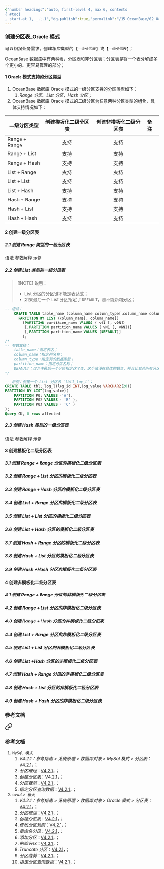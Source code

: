 ```yaml
---
{"number headings":"auto, first-level 4, max 6, contents
{ #toc}
, start-at 1, _.1.1","dg-publish":true,"permalink":"/15_OceanBase/02_OceanBase 基本操作/数据库对象管理_Oracle 租户/创建分区表_Oracle 模式/","dgPassFrontmatter":true}
---
```



### 创建分区表_Oracle 模式

可以根据业务需求，创建相应类型的【`一级分区表`】或【`二级分区表`】；

OceanBase 数据库中有两种表，分区表和非分区表；分区表是将一个表分解成多个更小的、更容易管理的部分；

#### 1 Oracle 模式支持的分区类型

1. OceanBase 数据库 Oracle 模式的一级分区支持的分区类型如下：
	1. *Range 分区*、*List 分区*，*Hash 分区*；
2. OceanBase 数据库 Oracle 模式的二级分区为任意两种分区类型的组合，具体支持情况如下：

| <p align="center">二级分区类型</p>  | 创建模板化二级分区表 | 创建非模板化二级分区表 | 备注 |
| :------------- | :----------: | :------------: |:------------ |
| Range + Range | 支持 | 支持 |  |
| Range + List | 支持 | 支持 |  |
| Range + Hash | 支持 | 支持 |  |
| List + Range | 支持 | 支持 |  |
| List + List | 支持 | 支持 |  |
| List + Hash | 支持 | 支持 |  |
| Hash + Range | 支持 | 支持 |  |
| Hash + List | 支持 | 支持 |  |
| Hash + Hash | 支持 | 支持 |  |


#### 2 创建一级分区表
##### 2.1 创建 Range 类型的一级分区表
语法
参数解释
示例

##### 2.2 创建 List 类型的一级分区表

> [!NOTE] 说明：
> - List 分区的分区键不能是表达式；
> - 如果最后一个 List 分区指定了 `DEFAULT`，则不能新增分区；

```sql
-- 语法：
	CREATE TABLE table_name (column_name column_type[,column_name column_type])
	  PARTITION BY LIST (column_name[, column_name])
	    (PARTITION partition_name VALUES ( v01 [, v0N])
	     [,PARTITION partition_name VALUES ( vN1 [, vNN])]
	     [,PARTITION partition_name VALUES (DEFAULT)]
	    );
/*
-- 参数解释：
	table_name：指定表名；
	column_name：指定列名称；
	column_type：指定列的数据类型；
	partition_name：指定分区名称；
	DEFAULT：仅允许最后一个分区指定这个值，这个值没有具体的数值，并且比其他所有分区的上限都要大，也包含空值；
*/
```


```sql
-- 示例：创建一个 List 分区表 `tbl1_log_l`；
CREATE TABLE tbl1_log_l(log_id INT,log_value VARCHAR2(20))
PARTITION BY LIST(log_value)(
	PARTITION P01 VALUES ('A'),
	PARTITION P02 VALUES ( 'B' ),
	PARTITION P03 VALUES ( 'C' )
);
Query OK, 0 rows affected
```


##### 2.3 创建 Hash 类型的一级分区表
语法
参数解释
示例
#### 3 创建模板化二级分区表
##### 3.1 创建 Range + Range 分区的模板化二级分区表
##### 3.2 创建 Range + List 分区的模板化二级分区表
##### 3.3 创建 Range + Hash 分区的模板化二级分区表
##### 3.4 创建 List + Range 分区的模板化二级分区表
##### 3.5 创建 List + List 分区的模板化二级分区表
##### 3.6 创建 List + Hash 分区的模板化二级分区表
##### 3.7 创建 Hash + Range 分区的模板化二级分区表
##### 3.8 创建 Hash + List 分区的模板化二级分区表
##### 3.9 创建 Hash +Hash 分区的模板化二级分区表

#### 4 创建非模板化二级分区表
##### 4.1 创建 Range + Range 分区的非模板化二级分区表
##### 4.2 创建 Range + List 分区的非模板化二级分区表
##### 4.3 创建 Range + Hash 分区的非模板化二级分区表
##### 4.4 创建 List + Range 分区的非模板化二级分区表
##### 4.5 创建 List + List 分区的非模板化二级分区表
##### 4.6 创建 List +Hash 分区的非模板化二级分区表
##### 4.7 创建 Hash + Range 分区的非模板化二级分区表
##### 4.8 创建 Hash + List 分区的非模板化二级分区表
##### 4.9 创建 Hash + Hash 分区的非模板化二级分区表


### 参考文档

<div class="transclusion internal-embed is-loaded"><a class="markdown-embed-link" href="/15-ocean-base/02-ocean-base/my-sql/ocean-base/#" aria-label="Open link"><svg xmlns="http://www.w3.org/2000/svg" width="24" height="24" viewBox="0 0 24 24" fill="none" stroke="currentColor" stroke-width="2" stroke-linecap="round" stroke-linejoin="round" class="svg-icon lucide-link"><path d="M10 13a5 5 0 0 0 7.54.54l3-3a5 5 0 0 0-7.07-7.07l-1.72 1.71"></path><path d="M14 11a5 5 0 0 0-7.54-.54l-3 3a5 5 0 0 0 7.07 7.07l1.71-1.71"></path></svg></a><div class="markdown-embed">



### 参考文档
1. `MySql 模式`
	1. *V4.2.1：参考指南 > 系统原理 > 数据库对象 > MySql 模式 > 分区表*：[V4.2.1](https://www.oceanbase.com/docs/common-oceanbase-database-cn-1000000000221003)，；
	2. *分区概述*：[V4.2.1](https://www.oceanbase.com/docs/common-oceanbase-database-cn-1000000000220228)，；
	3. *创建分区表*：[V4.2.1](https://www.oceanbase.com/docs/common-oceanbase-database-cn-1000000000220224)，；
	4. *分区裁剪*：[V4.2.1](https://www.oceanbase.com/docs/common-oceanbase-database-cn-1000000000220226)，；
	5. *指定分区查询数据*：[V4.2.1](https://www.oceanbase.com/docs/common-oceanbase-database-cn-1000000000220231)，；
2. `Oracle 模式`
	1. *V4.2.1：参考指南 > 系统原理 > 数据库对象 > Oracle 模式 > 分区表*：[V4.2.1](https://www.oceanbase.com/docs/common-oceanbase-database-cn-1000000000221034)，；
	2. *分区概述*：[V4.2.1](https://www.oceanbase.com/docs/common-oceanbase-database-cn-1000000000220162)，；
	3. *创建分区表*：[V4.2.1](https://www.oceanbase.com/docs/common-oceanbase-database-cn-1000000000220163)，；
	4. *修改分区规则*：[V4.2.1](https://www.oceanbase.com/docs/common-oceanbase-database-cn-1000000000220169)，；
	5. *重命名分区*：[V4.2.1](https://www.oceanbase.com/docs/common-oceanbase-database-cn-1000000000220167)，；
	6. *添加分区*：[V4.2.1](https://www.oceanbase.com/docs/common-oceanbase-database-cn-1000000000220161)，；
	7. *删除分区*：[V4.2.1](https://www.oceanbase.com/docs/common-oceanbase-database-cn-1000000000220166)，；
	8. *Truncate 分区*：[V4.2.1](https://www.oceanbase.com/docs/common-oceanbase-database-cn-1000000000220170)，；
	9. *分区裁剪*：[V4.2.1](https://www.oceanbase.com/docs/common-oceanbase-database-cn-1000000000220168)，；
	10. *指定分区查询数据*：[V4.2.1](https://www.oceanbase.com/docs/common-oceanbase-database-cn-1000000000220164)，；




</div></div>




